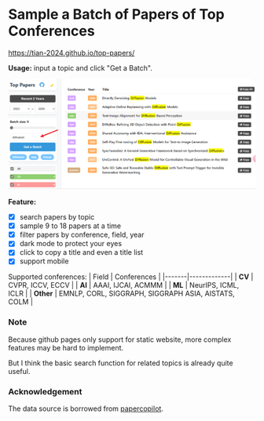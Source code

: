 # Sample a Batch of Papers of Top Conferences


https://tian-2024.github.io/top-papers/

**Usage:** input a topic and click "Get a Batch".

![image](image.png)


**Feature:**
- [x] search papers by topic
- [x] sample 9 to 18 papers at a time
- [x] filter papers by conference, field, year
- [x] dark mode to protect your eyes
- [x] click to copy a title and even a title list
- [x] support mobile

Supported conferences:
| Field | Conferences |
|-------|-------------|
| **CV** | CVPR, ICCV, ECCV |
| **AI** | AAAI, IJCAI, ACMMM |
| **ML** | NeurIPS, ICML, ICLR |
| **Other** | EMNLP, CORL, SIGGRAPH, SIGGRAPH ASIA, AISTATS, COLM |

### Note

Because github pages only support for static website, more complex features may be hard to implement.

But I think the basic search function for related topics is already quite useful.

### Acknowledgement

The data source is borrowed from [papercopilot](https://github.com/papercopilot/paperlists).



